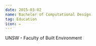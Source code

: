 ```yaml
---
date: 2015-03-02
name: Bachelor of Computational Design
tag: Education
icon: ✏
---
```


UNSW - Faculty of Built Environment